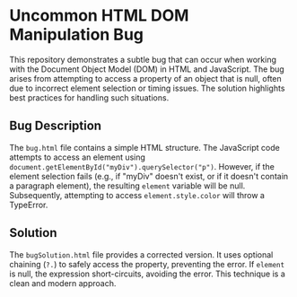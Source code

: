 # Uncommon HTML DOM Manipulation Bug

This repository demonstrates a subtle bug that can occur when working with the Document Object Model (DOM) in HTML and JavaScript. The bug arises from attempting to access a property of an object that is null, often due to incorrect element selection or timing issues.  The solution highlights best practices for handling such situations.

## Bug Description
The `bug.html` file contains a simple HTML structure. The JavaScript code attempts to access an element using `document.getElementById("myDiv").querySelector("p")`. However, if the element selection fails (e.g., if "myDiv" doesn't exist, or if it doesn't contain a paragraph element), the resulting `element` variable will be null.  Subsequently, attempting to access `element.style.color` will throw a TypeError.

## Solution
The `bugSolution.html` file provides a corrected version. It uses optional chaining (`?.`) to safely access the property, preventing the error. If `element` is null, the expression short-circuits, avoiding the error.  This technique is a clean and modern approach.
